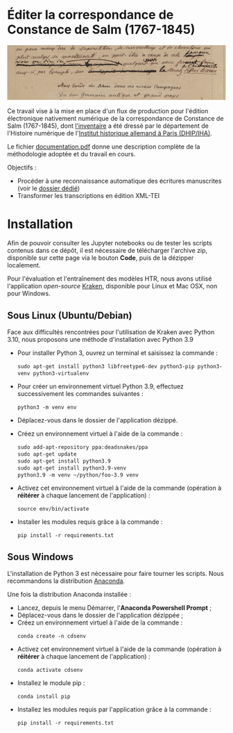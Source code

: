 Éditer la correspondance de <br>Constance de Salm (1767-1845)
====

![accueil](./accueil.jpg)

Ce travail vise à la mise en place d'un flux de production pour l'édition électronique nativement numérique de la correspondance de Constance de Salm (1767-1845), dont [l'inventaire](https://constance-de-salm.de/) a été dressé par le département de l'Histoire numérique de l'[Institut historique allemand à Paris (DHIP/IHA)](http://www.dhi-paris.fr/fr/page-daccueil.html).

Le fichier [documentation.pdf](./documentation/documentation.pdf) donne une description complète de la méthodologie adoptée et du travail en cours.

Objectifs :
- Procéder à une reconnaissance automatique des écritures manuscrites (voir le [dossier dédié](./htr))
- Transformer les transcriptions en édition XML-TEI

# Installation
Afin de pouvoir consulter les Jupyter notebooks ou de tester les scripts contenus dans ce dépôt, il est nécessaire de télécharger l'archive zip, disponible sur cette page via le bouton **Code**, puis de la dézipper localement.

Pour l'évaluation et l'entraînement des modèles HTR, nous avons utilisé l'application *open-source* [Kraken](https://github.com/mittagessen/kraken), disponible pour Linux et Mac OSX, non pour Windows.

## Sous Linux (Ubuntu/Debian)
Face aux difficultés rencontrées pour l'utilisation de Kraken avec Python 3.10, nous proposons une méthode d'installation avec Python 3.9

- Pour installer Python 3, ouvrez un terminal et saisissez la commande :
    ```shell
    sudo apt-get install python3 libfreetype6-dev python3-pip python3-venv python3-virtualenv
    ```
- Pour créer un environnement virtuel Python 3.9, effectuez successivement les commandes suivantes :
    ```shell
    python3 -m venv env
    ```

- Déplacez-vous dans le dossier de l'application dézippé.
- Créez un environnement virtuel à l'aide de la commande :
    ```shell
    sudo add-apt-repository ppa:deadsnakes/ppa
    sudo apt-get update
    sudo apt-get install python3.9
    sudo apt-get install python3.9-venv
    python3.9 -m venv ~/python/foo-3.9 venv
    ```
- Activez cet environnement virtuel à l'aide de la commande (opération à **réitérer** à chaque lancement de l'application) :
    ```shell
    source env/bin/activate
    ```
- Installer les modules requis grâce à la commande :
    ```shell
    pip install -r requirements.txt
    ```

## Sous Windows
L'installation de Python 3 est nécessaire pour faire tourner les scripts. Nous recommandons la distribution [Anaconda](https://www.anaconda.com/products/individual).

Une fois la distribution Anaconda installée :
- Lancez, depuis le menu Démarrer, l'**Anaconda Powershell Prompt** ;
- Déplacez-vous dans le dossier de l'application dézippée ;
- Créez un environnement virtuel à l'aide de la commande :
    ```shell
    conda create -n cdsenv
    ```
- Activez cet environnement virtuel à l'aide de la commande (opération à **réitérer** à chaque lancement de l'application) :
    ```shell
    conda activate cdsenv
    ```
- Installez le module pip :
    ```shell
    conda install pip
    ```
- Installez les modules requis par l'application grâce à la commande :
    ```shell
    pip install -r requirements.txt
    ```
